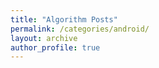 ```yaml
---
title: "Algorithm Posts"
permalink: /categories/android/
layout: archive
author_profile: true
---
```



